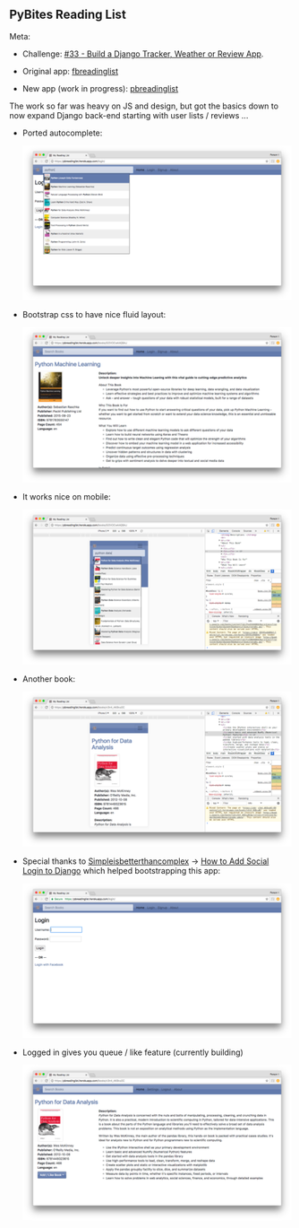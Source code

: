 ## PyBites Reading List

Meta: 

* Challenge: [#33 - Build a Django Tracker, Weather or Review App](https://pybit.es/codechallenge33.html).

* Original app: [fbreadinglist](http://fbreadinglist.com/) 

* New app (work in progress): [pbreadinglist](https://pbreadinglist.herokuapp.com)

The work so far was heavy on JS and design, but got the basics down to now expand Django back-end starting with user lists / reviews ...

* Ported autocomplete:

	![autocomplete](assets/autocomplete.png)

* Bootstrap css to have nice fluid layout:

	![book view](assets/book-view.png)

* It works nice on mobile: 

	![mobile view](assets/mobile-view.png)

* Another book:

	![another book](assets/another-book.png)

* Special thanks to [Simpleisbetterthancomplex](https://simpleisbetterthancomplex.com) -> [How to Add Social Login to Django](https://simpleisbetterthancomplex.com/tutorial/2016/10/24/how-to-add-social-login-to-django.html) which helped bootstrapping this app:

	![fb login](assets/fb-login.png)

* Logged in gives you queue / like feature (currently building)

	![logged in](assets/logged-in.png)

